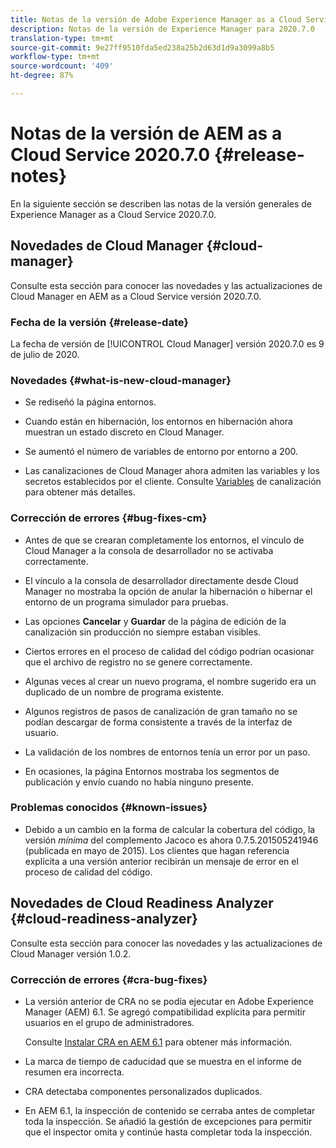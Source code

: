 ```yaml
---
title: Notas de la versión de Adobe Experience Manager as a Cloud Service para 2020.7.0
description: Notas de la versión de Experience Manager para 2020.7.0
translation-type: tm+mt
source-git-commit: 9e27ff9510fda5ed238a25b2d63d1d9a3099a8b5
workflow-type: tm+mt
source-wordcount: '409'
ht-degree: 87%

---
```



# Notas de la versión de AEM as a Cloud Service 2020.7.0 {#release-notes}

En la siguiente sección se describen las notas de la versión generales de Experience Manager as a Cloud Service 2020.7.0.

## Novedades de Cloud Manager {#cloud-manager}

Consulte esta sección para conocer las novedades y las actualizaciones de Cloud Manager en AEM as a Cloud Service versión 2020.7.0.

### Fecha de la versión {#release-date}

La fecha de versión de [!UICONTROL Cloud Manager] versión 2020.7.0 es 9 de julio de 2020.

### Novedades {#what-is-new-cloud-manager}

* Se rediseñó la página entornos.

* Cuando están en hibernación, los entornos en hibernación ahora muestran un estado discreto en Cloud Manager.

* Se aumentó el número de variables de entorno por entorno a 200.

* Las canalizaciones de Cloud Manager ahora admiten las variables y los secretos establecidos por el cliente.
Consulte [Variables](/help/onboarding/getting-access-to-aem-in-cloud/creating-aem-application-project.md#pipeline-variables) de canalización para obtener más detalles.

### Corrección de errores {#bug-fixes-cm}

* Antes de que se crearan completamente los entornos, el vínculo de Cloud Manager a la consola de desarrollador no se activaba correctamente.

* El vínculo a la consola de desarrollador directamente desde Cloud Manager no mostraba la opción de anular la hibernación o hibernar el entorno de un programa simulador para pruebas.

* Las opciones **Cancelar** y **Guardar** de la página de edición de la canalización sin producción no siempre estaban visibles.

* Ciertos errores en el proceso de calidad del código podrían ocasionar que el archivo de registro no se genere correctamente.

* Algunas veces al crear un nuevo programa, el nombre sugerido era un duplicado de un nombre de programa existente.

* Algunos registros de pasos de canalización de gran tamaño no se podían descargar de forma consistente a través de la interfaz de usuario.

* La validación de los nombres de entornos tenía un error por un paso.

* En ocasiones, la página Entornos mostraba los segmentos de publicación y envío cuando no había ninguno presente.

### Problemas conocidos {#known-issues}

* Debido a un cambio en la forma de calcular la cobertura del código, la versión _mínima_ del complemento Jacoco es ahora 0.7.5.201505241946 (publicada en mayo de 2015). Los clientes que hagan referencia explícita a una versión anterior recibirán un mensaje de error en el proceso de calidad del código.

## Novedades de Cloud Readiness Analyzer {#cloud-readiness-analyzer}

Consulte esta sección para conocer las novedades y las actualizaciones de Cloud Manager versión 1.0.2.

### Corrección de errores {#cra-bug-fixes}

* La versión anterior de CRA no se podía ejecutar en Adobe Experience Manager (AEM) 6.1. Se agregó compatibilidad explícita para permitir usuarios en el grupo de administradores.

   Consulte [Instalar CRA en AEM 6.1](https://docs.adobe.com/content/help/en/experience-manager-cloud-service/moving/cloud-migration/cloud-readiness-analyzer/using-cloud-readiness-analyzer.html#installing-on-aem61) para obtener más información.

* La marca de tiempo de caducidad que se muestra en el informe de resumen era incorrecta.

* CRA detectaba componentes personalizados duplicados.

* En AEM 6.1, la inspección de contenido se cerraba antes de completar toda la inspección. Se añadió la gestión de excepciones para permitir que el inspector omita y continúe hasta completar toda la inspección.

